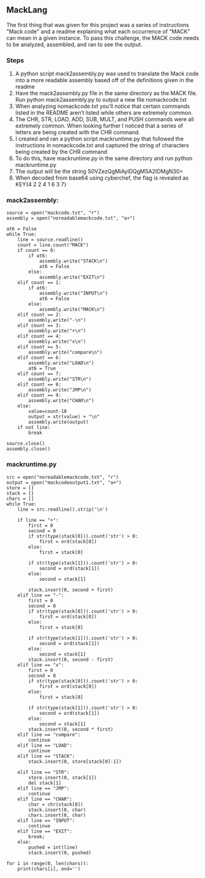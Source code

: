 ## MackLang
The first thing that was given for this project was a series of instructions "Mack code" and a readme explaining what each occurrence of "MACK" can mean in a given instance. To pass this challenge, the MACK code needs to be analyzed, assembled, and ran to see the output.

### Steps

1. A python script mack2assembly.py was used to translate the Mack code into a more readable assembly based off of the definitions given in the readme
2. Have the mack2assembly.py file in the same directory as the MACK file. Run python mack2assembly.py to output a new file nomackcode.txt
3. When analyzing nomackcode.txt you’ll notice that certain commands listed in the README aren’t listed while others are extremely common. 
4. The CHR, STR, LOAD, ADD, SUB, MULT, and PUSH commands were all extremely common. When looking further I noticed that a series of letters are being created with the CHR command.
5. I created and ran a python script mackruntime.py that followed the instructions in nomackcode.txt and captured the string of characters being created by the CHR command
6. To do this, have mackruntime.py in the same directory and run python mackruntime.py 
7. The output will be the string S0VZezQgMiAyIDQgMSA2IDMgN30= 
8. When decoded from base64 using cyberchef, the flag is revealed as KEY{4 2 2 4 1 6 3 7}

### mack2assembly: 
```
source = open("mackcode.txt", "r")
assembly = open("noreadablemackcode.txt", "a+")

at6 = False
while True:
    line = source.readline()
    count = line.count("MACK")
    if count == 0:
        if at6:
            assembly.write("STACK\n")
            at6 = False
        else:
            assembly.write("EXIT\n")
    elif count == 1:
        if at6:
            assembly.write("INPUT\n")
            at6 = False
        else:
            assembly.write("MACK\n")
    elif count == 2:
        assembly.write("-\n")
    elif count == 3:
        assembly.write("+\n")
    elif count == 4:
        assembly.write("x\n")
    elif count == 5:
        assembly.write("compare\n")
    elif count == 6:
        assembly.write("LOAD\n")
        at6 = True
    elif count == 7:
        assembly.write("STR\n")
    elif count == 8:
        assembly.write("JMP\n")
    elif count == 9:
        assembly.write("CHAR\n")
    else:
        value=count-10
        output = str(value) + "\n"
        assembly.write(output)
    if not line:
        break

source.close()
assembly.close()
```

### mackruntime.py
```
src = open("noreadablemackcode.txt", "r")
output = open("mackcodeoutput1.txt", "a+")
store = []
stack = []
chars = []
while True:
    line = src.readline().strip('\n')

    if line == "+":
        first = 0
        second = 0
        if str(type(stack[0])).count('str') > 0:
            first = ord(stack[0])
        else:
            first = stack[0]

        if str(type(stack[1])).count('str') > 0:
            second = ord(stack[1])
        else:
            second = stack[1]
        
        stack.insert(0, second + first)
    elif line == "-":
        first = 0
        second = 0
        if str(type(stack[0])).count('str') > 0:
            first = ord(stack[0])
        else:
            first = stack[0]

        if str(type(stack[1])).count('str') > 0:
            second = ord(stack[1])
        else:
            second = stack[1]
        stack.insert(0, second - first) 
    elif line == "x":
        first = 0
        second = 0
        if str(type(stack[0])).count('str') > 0:
            first = ord(stack[0])
        else:
            first = stack[0]

        if str(type(stack[1])).count('str') > 0:
            second = ord(stack[1])
        else:
            second = stack[1]
        stack.insert(0, second * first)
    elif line == "compare":
        continue
    elif line == "LOAD":
        continue
    elif line == "STACK":
        stack.insert(0, store[stack[0]-1])
        
    elif line == "STR":
        store.insert(0, stack[1])
        del stack[1]
    elif line == "JMP":
        continue
    elif line == "CHAR":
        char = chr(stack[0])
        stack.insert(0, char)
        chars.insert(0, char)
    elif line == "INPUT":
        continue
    elif line == "EXIT":
        break;
    else:
        pushed = int(line)
        stack.insert(0, pushed)

for i in range(0, len(chars)):
    print(chars[i], end='')
```

